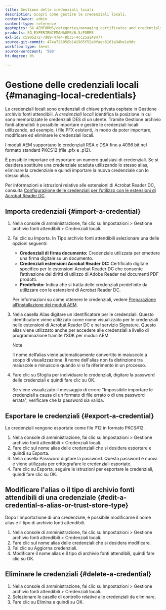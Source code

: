 ```yaml
---
title: Gestione delle credenziali locali
description: Scopri come gestire le credenziali locali.
contentOwner: admin
content-type: reference
geptopics: SG_AEMFORMS/categories/managing_certificates_and_credentials
products: SG_EXPERIENCEMANAGER/6.5/FORMS
exl-id: c5905272-7d09-47e4-8b35-4cc25a148477
source-git-commit: 474a726058b141985f52a0faec6161a34be1e9dc
workflow-type: tm+mt
source-wordcount: '508'
ht-degree: 0%

---
```


# Gestione delle credenziali locali {#managing-local-credentials}

Le credenziali locali sono credenziali di chiave privata ospitate in Gestione archivio fonti attendibili. A *credenziali locali* identifica la posizione in cui sono memorizzate le credenziali DES di un utente. Tramite Gestione archivio fonti attendibili è possibile importare e gestire le credenziali locali utilizzando, ad esempio, i file PFX esistenti, in modo da poter importare, modificare ed eliminare le credenziali locali.

I moduli AEM supportano le credenziali RSA e DSA fino a 4096 bit nel formato standard PKCS12 (file .pfx e .p12).

È possibile importare ed esportare un numero qualsiasi di credenziali. Se si desidera sostituire una credenziale scaduta utilizzando lo stesso alias, eliminare la credenziale e quindi importare la nuova credenziale con lo stesso alias.

Per informazioni e istruzioni relative alle estensioni di Acrobat Reader DC, consulta [Configurazione delle credenziali per l’utilizzo con le estensioni di Acrobat Reader DC](/help/forms/using/admin-help/configuring-credentials-acrobat-reader-dc.md#configuring-credentials-for-use-with-acrobat-reader-dc-extensions).

## Importa credenziali {#import-a-credential}

1. Nella console di amministrazione, fai clic su Impostazioni > Gestione archivio fonti attendibili > Credenziali locali.
1. Fai clic su Importa. In Tipo archivio fonti attendibili selezionare una delle opzioni seguenti:

   * **Credenziali di firma documento:** Credenziale utilizzata per emettere una firma digitale su un documento.
   * **Credenziali estensioni Acrobat Reader DC:** Certificato digitale specifico per le estensioni Acrobat Reader DC che consente l’attivazione dei diritti di utilizzo di Adobe Reader nei documenti PDF prodotti.
   * **Predefinito:** Indica che si tratta delle credenziali predefinite da utilizzare con le estensioni di Acrobat Reader DC.

   Per informazioni su come ottenere le credenziali, vedere [Preparazione all’installazione dei moduli AEM](https://helpx.adobe.com/pdf/aem-forms/6-3/prepare-install-single-server.pdf).

1. Nella casella Alias digitare un identificatore per le credenziali. Questo identificatore viene utilizzato come nome visualizzato per le credenziali nelle estensioni di Acrobat Reader DC e nel servizio Signature. Questo alias viene utilizzato anche per accedere alle credenziali a livello di programmazione tramite l’SDK per moduli AEM.

   >[!NOTE]
   >
   >Il nome dell’alias viene automaticamente convertito in maiuscolo a scopo di visualizzazione. Il nome dell&#39;alias non fa distinzione tra maiuscole e minuscole quando vi si fa riferimento in un processo.

1. Fare clic su Sfoglia per individuare le credenziali, digitare la password delle credenziali e quindi fare clic su OK.

   Se viene visualizzato il messaggio di errore &quot;Impossibile importare le credenziali a causa di un formato di file errato o di una password errata&quot;, verificare che la password sia valida.

## Esportare le credenziali {#export-a-credential}

Le credenziali vengono esportate come file P12 in formato PKCS#12.

1. Nella console di amministrazione, fai clic su Impostazioni > Gestione archivio fonti attendibili > Credenziali locali.
1. Fare clic sul nome alias delle credenziali che si desidera esportare e quindi su Esporta.
1. Nella casella Password digitare la password. Questa password è nuova e viene utilizzata per crittografare le credenziali esportate.
1. Fare clic su Esporta, seguire le istruzioni per esportare le credenziali, quindi fare clic su OK.

## Modificare l&#39;alias o il tipo di archivio fonti attendibili di una credenziale {#edit-a-credential-s-alias-or-trust-store-type}

Dopo l&#39;importazione di una credenziale, è possibile modificarne il nome alias e il tipo di archivio fonti attendibili.

1. Nella console di amministrazione, fai clic su Impostazioni > Gestione archivio fonti attendibili > Credenziali locali.
1. Fare clic sul nome alias delle credenziali che si desidera modificare.
1. Fai clic su Aggiorna credenziali.
1. Modificare il nome alias e il tipo di archivio fonti attendibili, quindi fare clic su OK.

## Eliminare le credenziali {#delete-a-credential}

1. Nella console di amministrazione, fai clic su Impostazioni > Gestione archivio fonti attendibili > Credenziali locali.
1. Selezionare le caselle di controllo relative alle credenziali da eliminare.
1. Fare clic su Elimina e quindi su OK.
